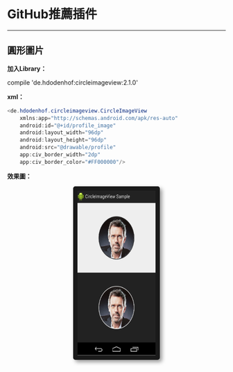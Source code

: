 # GitHub推薦插件

---

## 圓形圖片

**加入Library：**

compile 'de.hdodenhof:circleimageview:2.1.0'

**xml：**

```java
<de.hdodenhof.circleimageview.CircleImageView
    xmlns:app="http://schemas.android.com/apk/res-auto"
    android:id="@+id/profile_image"
    android:layout_width="96dp"
    android:layout_height="96dp"
    android:src="@drawable/profile"
    app:civ_border_width="2dp"
    app:civ_border_color="#FF000000"/>
```

**效果圖：**

<center>
  <img src="/assets/GitHub_CircleImageView.png" alt="Cowman" style="border-radius:5px; box-shadow:5px 5px 10px rgba(0, 0, 0, 0.4)" width="180" height="380" border="10"/>
</center>

